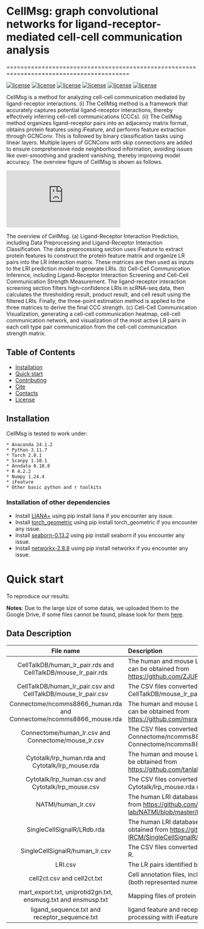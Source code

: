 # CellMsg: graph convolutional networks for ligand-receptor-mediated cell-cell communication analysis
=========================================================================================


[![license](https://img.shields.io/badge/python_-3.11.7_-blue)](https://www.python.org/)
[![license](https://img.shields.io/badge/torch_-2.0.1_-orange)](https://pytorch.org/)
[![license](https://img.shields.io/badge/scanpy_-1.10.1_-red)](https://scanpy.readthedocs.io/en/stable/)
[![license](https://img.shields.io/badge/anndata_-0.10.8_-green)](https://anndata-tutorials.readthedocs.io/en/latest/index.html/)
[![license](https://img.shields.io/badge/LIANA+_-yellow)](https://github.com/saezlab/liana)
[![license](https://img.shields.io/badge/iFeature_-yellow)](https://github.com/Superzchen/iFeature/)


CellMsg is a method for analyzing cell-cell communication mediated by ligand-receptor interactions. (i) The CellMsg method is a framework that accurately captures potential ligand-receptor interactions, thereby effectively inferring cell-cell communications (CCCs). (ii) The CellMsg method organizes ligand-receptor pairs into an adjacency matrix format, obtains protein features using iFeature, and performs feature extraction through GCNConv. This is followed by binary classification tasks using linear layers. Multiple layers of GCNConv with skip connections are added to ensure comprehensive node neighborhood information, avoiding issues like over-smoothing and gradient vanishing, thereby improving model accuracy. The overview figure of CellMsg is shown as follows.


![Image text](https://github.com/xh-lab/CellMsg/blob/main/workflow.pdf)


The overview of CellMsg. (a) Ligand-Receptor Interaction Prediction, including Data Preprocessing and Ligand-Receptor Interaction Classification. The data preprocessing section uses iFeature to extract protein features to construct the protein feature matrix and organize LR pairs into the LR interaction matrix. These matrices are then used as inputs to the LRI prediction model to generate LRIs. (b) Cell-Cell Communication Inference, including Ligand-Receptor Interaction Screening and Cell-Cell Communication Strength Measurement. The ligand-receptor interaction screening section filters high-confidence LRIs in scRNA-seq data, then calculates the thresholding result, product result, and cell result using the filtered LRIs. Finally, the three-point estimation method is applied to the three matrices to derive the final CCC strength. (c) Cell-Cell Communication Visualization, generating a cell-cell communication heatmap, cell-cell communication network, and visualization of the most active LR pairs in each cell type pair communication from the cell-cell communication strength matrix.
## Table of Contents

- [Installation](#installation)
- [Quick start](#quick-start)
- [Contributing](#contributing)
- [Cite](#cite)
- [Contacts](#contacts)
- [License](#license)


## Installation
CellMsg is tested to work under:

```
* Anaconda 24.1.2
* Python 3.11.7
* Torch 2.0.1
* Scanpy 1.10.1
* Anndata 0.10.8
* R 4.2.2
* Numpy 1.24.4
* iFeature
* Other basic python and r toolkits
```
### Installation of other dependencies
* Install [LIANA+](https://github.com/saezlab/liana-py/) using pip install liana if you encounter any issue.
* Install [torch_geometric](https://pytorch-geometric.readthedocs.io/en/latest/) using pip install torch_geometric if you encounter any issue.
* Install [seaborn-0.13.2](https://seaborn.pydata.org/) using pip install seaborn if you encounter any issue.
* Install [networkx-2.8.8](https://pypi.org/project/networkx/2.8.8/) using pip install networkx if you encounter any issue.


# Quick start
To reproduce our results:

**Notes**: Due to the large size of some datas, we uploaded them to the Google Drive, if some files cannot be found, please look for them [here](https://drive.google.com/drive/u/0/my-drive). 

## Data Description
| **File name** | **Description** |
| :---: | :--- |
| CellTalkDB/human_lr_pair.rds and CellTalkDB/mouse_lr_pair.rds | The human and mouse LRI databases provided by CellTalkDB can be obtained from https://github.com/ZJUFanLab/CellTalkDB/tree/master/database. |
| CellTalkDB/human_lr_pair.csv and CellTalkDB/mouse_lr_pair.csv | The CSV files converted from CellTalkDB/human_lr_pair.rds and CellTalkDB/mouse_lr_pair.rds using R. |
| Connectome/ncomms8866_human.rda and Connectome/ncomms8866_mouse.rda | The human and mouse LRI databases provided by Connectome can be obtained from https://github.com/msraredon/Connectome/tree/master/data. |
| Connectome/human_lr.csv and Connectome/mouse_lr.csv | The CSV files converted from Connectome/ncomms8866_human.rda and Connectome/ncomms8866_mouse.rda using R. |
| Cytotalk/lrp_human.rda and Cytotalk/lrp_mouse.rda | The human and mouse LRI databases provided by Cytotalk can be obtained from https://github.com/tanlabcode/CytoTalk/tree/master/data. |
| Cytotalk/lrp_human.csv and Cytotalk/lrp_mouse.csv | The CSV files converted from Cytotalk/lrp_human.rda and Cytotalk/lrp_mouse.rda using R. |
| NATMI/human_lr.csv | The human LRI database provided by NATMI can be obtained from https://github.com/forrest-lab/NATMI/blob/master/lrdbs/lrc2p.csv. |
| SingleCellSignalR/LRdb.rda | The human LRI database provided by SingleCellSignalR can be obtained from https://github.com/SCA-IRCM/SingleCellSignalR/tree/master/data. |
| SingleCellSignalR/human_lr.csv | The CSV files converted from SingleCellSignalR/LRdb.rda using R. |
| LRI.csv | The LR pairs identified by CellMsg. | 
| cell2ct.csv and cell2ct.txt | Cell annotation files, including mappings from cells to cell types (both represented numerically). |
| mart_export.txt, uniprotid2gn.txt, ensmusg.txt and ensmusp.txt | Mapping files of protein identifiers to gene names. |
| ligand_sequence.txt and receptor_sequence.txt | ligand feature and receptor feature files obtained after processing with iFeature. |



